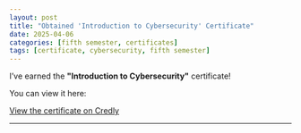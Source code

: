 ```yaml
---
layout: post
title: "Obtained 'Introduction to Cybersecurity' Certificate"
date: 2025-04-06
categories: [fifth semester, certificates]
tags: [certificate, cybersecurity, fifth semester]
---
```


I’ve earned the **"Introduction to Cybersecurity"** certificate!

You can view it here:

[View the certificate on Credly](https://www.credly.com/badges/64f56c28-60c2-41f2-b0e0-18a9f106b611)

---

